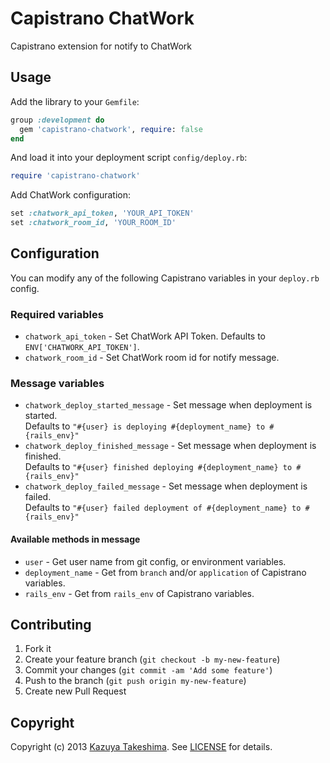 # Capistrano ChatWork

Capistrano extension for notify to ChatWork

## Usage

Add the library to your `Gemfile`:

```ruby
group :development do
  gem 'capistrano-chatwork', require: false
end
```

And load it into your deployment script `config/deploy.rb`:

```ruby
require 'capistrano-chatwork'
```

Add ChatWork configuration:

```ruby
set :chatwork_api_token, 'YOUR_API_TOKEN'
set :chatwork_room_id, 'YOUR_ROOM_ID'
```

## Configuration

You can modify any of the following Capistrano variables in your `deploy.rb` config.

### Required variables

- `chatwork_api_token` - Set ChatWork API Token. Defaults to `ENV['CHATWORK_API_TOKEN']`.
- `chatwork_room_id`   - Set ChatWork room id for notify message.

### Message variables

- `chatwork_deploy_started_message`  - Set message when deployment is started.  
  Defaults to `"#{user} is deploying #{deployment_name} to #{rails_env}"`
- `chatwork_deploy_finished_message` - Set message when deployment is finished.  
  Defaults to `"#{user} finished deploying #{deployment_name} to #{rails_env}"`
- `chatwork_deploy_failed_message`   - Set message when deployment is failed.  
  Defaults to `"#{user} failed deployment of #{deployment_name} to #{rails_env}"`

#### Available methods in message

- `user`            - Get user name from git config, or environment variables.
- `deployment_name` - Get from `branch` and/or `application` of Capistrano variables.
- `rails_env`       - Get from `rails_env` of Capistrano variables.

## Contributing

1. Fork it
2. Create your feature branch (`git checkout -b my-new-feature`)
3. Commit your changes (`git commit -am 'Add some feature'`)
4. Push to the branch (`git push origin my-new-feature`)
5. Create new Pull Request

## Copyright

Copyright (c) 2013 [Kazuya Takeshima](mailto:mail@mitukiii.jp). See [LICENSE][license] for details.

[license]: LICENSE.md
